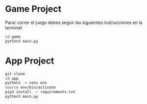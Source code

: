 # Game Project

Parar correr el juego debes seguir las siguientes instrucciones en la terminal:


```sh
cd game
python3 main.py
```


# App Project

```sh
git clone
cd app
python3 -m venv env
source env/bin/activate
pip3 install -r requirements.txt
python3 main.py
```



